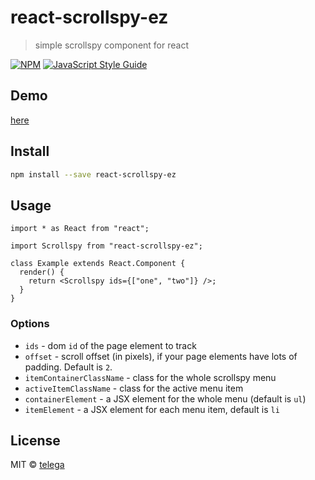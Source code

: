 # react-scrollspy-ez

> simple scrollspy component for react

[![NPM](https://img.shields.io/npm/v/react-scrollspy-ez.svg)](https://www.npmjs.com/package/react-scrollspy-ez) [![JavaScript Style Guide](https://img.shields.io/badge/code_style-standard-brightgreen.svg)](https://standardjs.com)

## Demo

[here](https://telega.github.io/react-scrollspy-ez/)

## Install

```bash
npm install --save react-scrollspy-ez
```

## Usage

```tsx
import * as React from "react";

import Scrollspy from "react-scrollspy-ez";

class Example extends React.Component {
  render() {
    return <Scrollspy ids={["one", "two"]} />;
  }
}
```

### Options

- `ids` - dom `id` of the page element to track
- `offset` - scroll offset (in pixels), if your page elements have lots of padding. Default is `2`.
- `itemContainerClassName` - class for the whole scrollspy menu
- `activeItemClassName` - class for the active menu item
- `containerElement` - a JSX element for the whole menu (default is `ul`)
- `itemElement` - a JSX element for each menu item, default is `li`

## License

MIT © [telega](https://github.com/telega)
